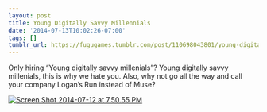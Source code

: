 ```yaml
---
layout: post
title: Young Digitally Savvy Millennials
date: '2014-07-13T10:02:26-07:00'
tags: []
tumblr_url: https://fugugames.tumblr.com/post/110698043801/young-digitally-savvy-millennials
---
```

Only hiring “Young digitally savvy millenials”? Young digitally savvy millenials, this is why we hate you. Also, why not go all the way and call your company Logan’s Run instead of Muse?

[![Screen Shot 2014-07-12 at 7.50.55 PM](http://itshardtofondlepenguins.com/wp-content/uploads/2014/07/Screen-Shot-2014-07-12-at-7.50.55-PM.png)](http://itshardtofondlepenguins.com/wp-content/uploads/2014/07/Screen-Shot-2014-07-12-at-7.50.55-PM.png)


